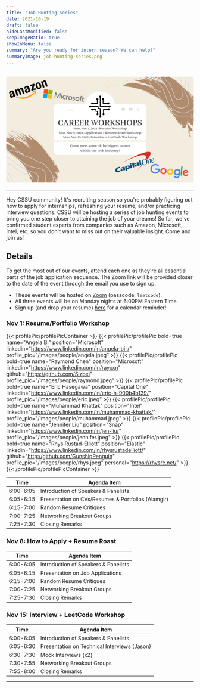 ```yaml
---
title: "Job Hunting Series"
date: 2021-10-19
draft: false
hideLastModified: false
keepImageRatio: true
showInMenu: false
summary: "Are you ready for intern season? We can help!"
summaryImage: job-hunting-series.png
---
```


## ![](job-hunting-series.png)

---

Hey CSSU community! It's recruiting season so you're probably figuring out how to apply for internships, refreshing your resume, and/or practicing interview questions. CSSU will be hosting a series of job hunting events to bring you one step closer to attaining the job of your dreams! So far, we've confirmed student experts from companies such as Amazon, Microsoft, Intel, etc. so you don't want to miss out on their valuable insight. Come and join us!

## Details

To get the most out of our events, attend each one as they're all essential parts of the job application sequence. The Zoom link will be provided closer to the date of the event through the email you use to sign up.

- These events will be hosted on [Zoom](https://utoronto.zoom.us/j/88603073949) (passcode: `leetcode`).
- All three events will be on Monday nights at 6:00PM Eastern Time.
- Sign up (and drop your resume) [here](https://docs.google.com/forms/d/e/1FAIpQLSdus1Ge4PaB59nLSRGsFqCDksRE2JKQLE0OyfyQDenBj9_qQg/viewform) for a calendar reminder!

### Nov 1: Resume/Portfolio Workshop

{{< profilePic/profilePicContainer >}}
{{< profilePic/profilePic  bold=true name="Angela Bi"  position="Microsoft"  linkedin="https://www.linkedin.com/in/angela-bi-/" profile_pic="/images/people/angela.jpeg" >}}
{{< profilePic/profilePic  bold=true name="Raymond Chen"  position="Microsoft"  linkedin="https://www.linkedin.com/in/raycxn" github="https://github.com/Sizbei" profile_pic="/images/people/raymond.jpeg" >}}
{{< profilePic/profilePic  bold=true name="Eric Hasegawa"  position="Capital One"  linkedin="https://www.linkedin.com/in/eric-h-900b4b139/" profile_pic="/images/people/eric.jpeg" >}}
{{< profilePic/profilePic  bold=true name="Muhammad Khattak"  position="Intel"  linkedin="https://www.linkedin.com/in/muhammad-khattak/" profile_pic="/images/people/muhammad.jpeg" >}}
{{< profilePic/profilePic  bold=true name="Jennifer Liu"  position="Snap"  linkedin="https://www.linkedin.com/in/jen-liu/" profile_pic="/images/people/jennifer.jpeg" >}}
{{< profilePic/profilePic  bold=true name="Rhys Rustad-Elliott"  position="Elastic"  linkedin="https://www.linkedin.com/in/rhysrustadelliott/" github="http://github.com/GunshipPenguin" profile_pic="/images/people/rhys.jpeg" personal="https://rhysre.net/" >}}
{{< /profilePic/profilePicContainer >}}

| Time      | Agenda Item                                        |
| --------- | -------------------------------------------------- |
| 6:00-6:05 | Introduction of Speakers & Panelists               |
| 6:05-6:15 | Presentation on CVs/Resumes & Portfolios (Alamgir) |
| 6:15-7:00 | Random Resume Critiques                            |
| 7:00-7:25 | Networking Breakout Groups                         |
| 7:25-7:30 | Closing Remarks                                    |

### Nov 8: How to Apply + Resume Roast

| Time      | Agenda Item                          |
| --------- | ------------------------------------ |
| 6:00-6:05 | Introduction of Speakers & Panelists |
| 6:05-6:15 | Presentation on Job Applications     |
| 6:15-7:00 | Random Resume Critiques              |
| 7:00-7:25 | Networking Breakout Groups           |
| 7:25-7:30 | Closing Remarks                      |

### Nov 15: Interview + LeetCode Workshop

| Time      | Agenda Item                                  |
| --------- | -------------------------------------------- |
| 6:00-6:05 | Introduction of Speakers & Panelists         |
| 6:05-6:30 | Presentation on Technical Interviews (Jason) |
| 6:30-7:30 | Mock Interviews (x2)                         |
| 7:30-7:55 | Networking Breakout Groups                   |
| 7:55-8:00 | Closing Remarks                              |

---
